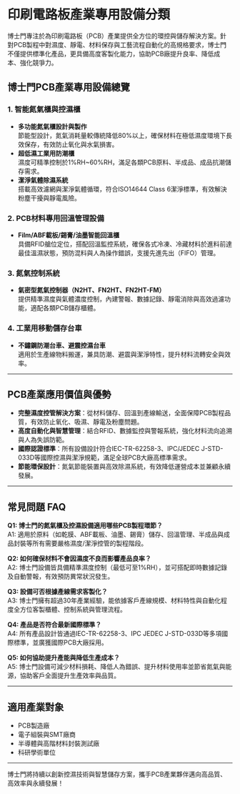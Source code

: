 # 印刷電路板產業專用設備分類

博士門專注於為印刷電路板（PCB）產業提供全方位的環控與儲存解決方案。針對PCB製程中對濕度、靜電、材料保存與工藝流程自動化的高規格要求，博士門不僅提供標準化產品，更具備高度客製化能力，協助PCB廠提升良率、降低成本、強化競爭力。

## 博士門PCB產業專用設備總覽

### 1. 智能氮氣櫃與控濕櫃
- **多功能氮氣櫃設計與製作**  
  節能型設計，氮氣消耗量較傳統降低80%以上，確保材料在極低濕度環境下長效保存，有效防止氧化與水氣損害。
- **超低濕工業用防潮櫃**  
  濕度可精準控制於1%RH~60%RH，滿足各類PCB原料、半成品、成品抗潮儲存需求。
- **潔淨氣體除濕系統**  
  搭載高效濾網與潔淨氣體循環，符合ISO14644 Class 6潔淨標準，有效解決粉塵干擾與靜電風險。

### 2. PCB材料專用回溫管理設備
- **Film/ABF載板/錫膏/油墨智能回溫櫃**  
  具備RFID艙位定位，搭配回溫監控系統，確保各式冷凍、冷藏材料於進料前達最佳溫濕狀態，預防混料與人為操作錯誤，支援先進先出（FIFO）管理。

### 3. 氮氣控制系統
- **氣密型氮氣控制器（N2HT、FN2HT、FN2HT-FM）**  
  提供精準濕度與氣體濃度控制，內建警報、數據記錄、靜電消除與高效過濾功能，適配各類PCB儲存櫃體。  

### 4. 工業用移動儲存台車
- **不鏽鋼防潮台車、避震控濕台車**  
  適用於生產線物料搬運，兼具防潮、避震與潔淨特性，提升材料流轉安全與效率。

---

## PCB產業應用價值與優勢

- **完整濕度控管解決方案**：從材料儲存、回溫到產線輸送，全面保障PCB製程品質，有效防止氧化、吸濕、靜電及粉塵問題。
- **高度自動化與智慧管理**：結合RFID、數據監控與警報系統，強化材料流向追溯與人為失誤防範。
- **國際認證標準**：所有設備設計符合IEC-TR-62258-3、IPC/JEDEC J-STD-033D等國際控濕與潔淨規範，滿足全球PCB大廠高標準需求。
- **節能環保設計**：氮氣節能裝置與高效除濕系統，有效降低運營成本並兼顧永續發展。

---

## 常見問題 FAQ

**Q1: 博士門的氮氣櫃及控濕設備適用哪些PCB製程環節？**  
A1: 適用於原料（如乾膜、ABF載板、油墨、錫膏）儲存、回溫管理、半成品與成品封裝等所有需要嚴格濕度/潔淨控管的製程階段。

**Q2: 如何確保材料不會因濕度不良而影響產品良率？**  
A2: 博士門設備皆具備精準濕度控制（最低可至1%RH），並可搭配即時數據記錄及自動警報，有效預防異常狀況發生。

**Q3: 設備可否根據產線需求客製化？**  
A3: 博士門擁有超過30年產業經驗，能依據客戶產線規模、材料特性與自動化程度全方位客製櫃體、控制系統與管理流程。

**Q4: 產品是否符合最新國際標準？**  
A4: 所有產品設計皆通過IEC-TR-62258-3、IPC JEDEC J-STD-033D等多項國際標準，並廣獲國際PCB大廠採用。

**Q5: 如何協助提升產能與降低生產成本？**  
A5: 博士門設備可減少材料損耗、降低人為錯誤、提升材料使用率並節省氮氣與能源，協助客戶全面提升生產效率與品質。

---

## 適用產業對象

- PCB製造廠
- 電子組裝與SMT廠商
- 半導體與高階材料封裝測試廠
- 科研學術單位

---

博士門將持續以創新控濕技術與智慧儲存方案，攜手PCB產業夥伴邁向高品質、高效率與永續發展！